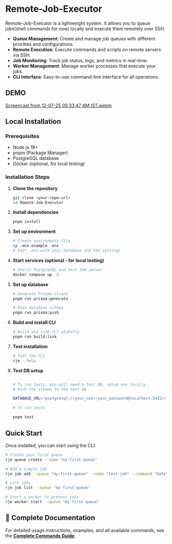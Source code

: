 # Remote-Job-Executor

Remote-Job-Executor is a lightweight system. It allows you to queue jobs(shell commands for now) locally and execute them remotely over SSH.

- **Queue Management**: Create and manage job queues with different priorities and configurations.
- **Remote Execution**: Execute commands and scripts on remote servers via SSH.
- **Job Monitoring**: Track job status, logs, and metrics in real-time.
- **Worker Management**: Manage worker processes that execute your jobs.
- **CLI Interface**: Easy-to-use command-line interface for all operations.

## DEMO

[Screencast from 12-07-25 05:33:47 AM IST.webm](https://github.com/user-attachments/assets/92318d57-2fef-4331-90e1-66cab171566b)

## Local Installation

### Prerequisites

- Node.js 18+
- pnpm (Package Manager)
- PostgreSQL database
- Docker (optional, for local testing)

### Installation Steps

1. **Clone the repository**

   ```bash
   git clone <your-repo-url>
   cd Remote-Job-Executor
   ```

2. **Install dependencies**

   ```bash
   pnpm install
   ```

3. **Set up environment**

   ```bash
   # Create environment file
   cp .env.example .env
   # Edit .env with your database and SSH settings
   ```

4. **Start services (optional - for local testing)**

   ```bash
   # Starts PostgreSQL and test SSH server
   docker compose up -d
   ```

5. **Set up database**

   ```bash
   # Generate Prisma client
   pnpm run prisma:generate

   # Push database schema
   pnpm run prisma:push
   ```

6. **Build and install CLI**

   ```bash
   # Build and link CLI globally
   pnpm run build:link
   ```

7. **Test installation**
   ```bash
   # Test the CLI
   rje --help
   ```
8. **Test DB setup**

   ```bash

   # To run tests, you will need a test DB, setup one locally.
   # Push the schema to the test DB

   DATABASE_URL="postgresql://your_user:your_password@localhost:5432/remote_job_test" pnpm prisma db push

   # To run tests

   pnpm test

   ```

## Quick Start

Once installed, you can start using the CLI:

```bash
# Create your first queue
rje queue create --name "my-first-queue"

# Add a simple job
rje job add --queue "my-first-queue" --name "test-job" --command "date"

# List jobs
rje job list --queue "my-first-queue"

# Start a worker to process jobs
rje worker start --queue "my-first-queue"
```

## 📖 Complete Documentation

For detailed usage instructions, examples, and all available commands, see the **[Complete Commands Guide](./commands-guide/GUIDE.md)**.
